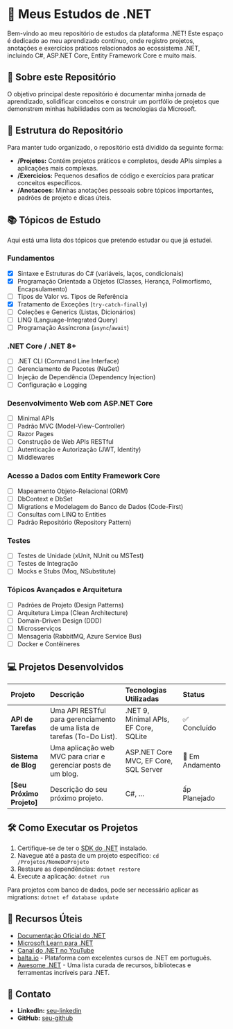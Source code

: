 # 🚀 Meus Estudos de .NET

Bem-vindo ao meu repositório de estudos da plataforma .NET! Este espaço é dedicado ao meu aprendizado contínuo, onde registro projetos, anotações e exercícios práticos relacionados ao ecossistema .NET, incluindo C#, ASP.NET Core, Entity Framework Core e muito mais.

## 🎯 Sobre este Repositório

O objetivo principal deste repositório é documentar minha jornada de aprendizado, solidificar conceitos e construir um portfólio de projetos que demonstrem minhas habilidades com as tecnologias da Microsoft.

## 📂 Estrutura do Repositório

Para manter tudo organizado, o repositório está dividido da seguinte forma:

* **/Projetos:** Contém projetos práticos e completos, desde APIs simples a aplicações mais complexas.
* **/Exercicios:** Pequenos desafios de código e exercícios para praticar conceitos específicos.
* **/Anotacoes:** Minhas anotações pessoais sobre tópicos importantes, padrões de projeto e dicas úteis.

## 📚 Tópicos de Estudo

Aqui está uma lista dos tópicos que pretendo estudar ou que já estudei.

### Fundamentos

* [x] Sintaxe e Estruturas do C# (variáveis, laços, condicionais)
* [x] Programação Orientada a Objetos (Classes, Herança, Polimorfismo, Encapsulamento)
* [ ] Tipos de Valor vs. Tipos de Referência
* [x] Tratamento de Exceções (`try-catch-finally`)
* [ ] Coleções e Generics (Listas, Dicionários)
* [ ] LINQ (Language-Integrated Query)
* [ ] Programação Assíncrona (`async`/`await`)

### .NET Core / .NET 8+

* [ ] .NET CLI (Command Line Interface)
* [ ] Gerenciamento de Pacotes (NuGet)
* [ ] Injeção de Dependência (Dependency Injection)
* [ ] Configuração e Logging

### Desenvolvimento Web com ASP.NET Core

* [ ] Minimal APIs
* [ ] Padrão MVC (Model-View-Controller)
* [ ] Razor Pages
* [ ] Construção de Web APIs RESTful
* [ ] Autenticação e Autorização (JWT, Identity)
* [ ] Middlewares

### Acesso a Dados com Entity Framework Core

* [ ] Mapeamento Objeto-Relacional (ORM)
* [ ] DbContext e DbSet
* [ ] Migrations e Modelagem do Banco de Dados (Code-First)
* [ ] Consultas com LINQ to Entities
* [ ] Padrão Repositório (Repository Pattern)

### Testes

* [ ] Testes de Unidade (xUnit, NUnit ou MSTest)
* [ ] Testes de Integração
* [ ] Mocks e Stubs (Moq, NSubstitute)

### Tópicos Avançados e Arquitetura

* [ ] Padrões de Projeto (Design Patterns)
* [ ] Arquitetura Limpa (Clean Architecture)
* [ ] Domain-Driven Design (DDD)
* [ ] Microsserviços
* [ ] Mensageria (RabbitMQ, Azure Service Bus)
* [ ] Docker e Contêineres

## 💻 Projetos Desenvolvidos

| Projeto | Descrição | Tecnologias Utilizadas | Status |
| :--- | :--- | :--- | :--- |
| **API de Tarefas** | Uma API RESTful para gerenciamento de uma lista de tarefas (To-Do List). | .NET 9, Minimal APIs, EF Core, SQLite | ✅ Concluído |
| **Sistema de Blog** | Uma aplicação web MVC para criar e gerenciar posts de um blog. | ASP.NET Core MVC, EF Core, SQL Server | 🚧 Em Andamento |
| **[Seu Próximo Projeto]** | Descrição do seu próximo projeto. | C#, ... | ấp Planejado |

## 🛠️ Como Executar os Projetos

1.  Certifique-se de ter o [SDK do .NET](https://dotnet.microsoft.com/download) instalado.
2.  Navegue até a pasta de um projeto específico: `cd /Projetos/NomeDoProjeto`
3.  Restaure as dependências: `dotnet restore`
4.  Execute a aplicação: `dotnet run`

Para projetos com banco de dados, pode ser necessário aplicar as migrations:
`dotnet ef database update`

## 🔗 Recursos Úteis

* [Documentação Oficial do .NET](https://docs.microsoft.com/pt-br/dotnet/)
* [Microsoft Learn para .NET](https://docs.microsoft.com/pt-br/learn/dotnet/)
* [Canal do .NET no YouTube](https://www.youtube.com/c/dotNET)
* [balta.io](https://balta.io/) - Plataforma com excelentes cursos de .NET em português.
* [Awesome .NET](https://github.com/quozd/awesome-dotnet) - Uma lista curada de recursos, bibliotecas e ferramentas incríveis para .NET.

## 👋 Contato

* **LinkedIn:** [seu-linkedin](https://www.linkedin.com/in/jose-ailton-f-aa8517102)
* **GitHub:** [seu-github](https://github.com/Tinho2508)
